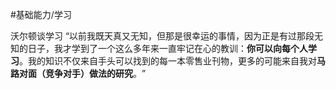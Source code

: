 #基础能力/学习

沃尔顿谈学习
“以前我既天真又无知，但那是很幸运的事情，因为正是有过那段无知的日子，我才学到了一个这么多年来一直牢记在心的教训：**你可以向每个人学习**。我的知识不仅来自手头可以找到的每一本零售业刊物，更多的可能来自我对**马路对面（竞争对手）做法的研究**。​”